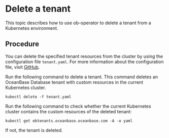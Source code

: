 # Delete a tenant

This topic describes how to use ob-operator to delete a tenant from a Kubernetes environment.

## Procedure

You can delete the specified tenant resources from the cluster by using the configuration file `tenant.yaml`. For more information about the configuration file, visit [GitHub](https://github.com/oceanbase/ob-operator/blob/2.1.0_release/deploy/tenant.yaml).

Run the following command to delete a tenant. This command deletes an OceanBase Database tenant with custom resources in the current Kubernetes cluster.

```shell
kubectl delete -f tenant.yaml
```

Run the following command to check whether the current Kubernetes cluster contains the custom resources of the deleted tenant:

```shell
kubectl get obtenants.oceanbase.oceanbase.com -A -o yaml
```

If not, the tenant is deleted.
